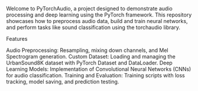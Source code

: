 Welcome to PyTorchAudio, a project designed to demonstrate audio processing and deep learning using the PyTorch framework. This repository showcases how to preprocess audio data, build and train neural networks, and perform tasks like sound classification using the torchaudio library.

Features

Audio Preprocessing:
Resampling, mixing down channels, and Mel Spectrogram generation.
Custom Dataset:
Loading and managing the UrbanSound8K dataset with PyTorch Dataset and DataLoader.
Deep Learning Models:
Implementation of Convolutional Neural Networks (CNNs) for audio classification.
Training and Evaluation:
Training scripts with loss tracking, model saving, and prediction testing.

